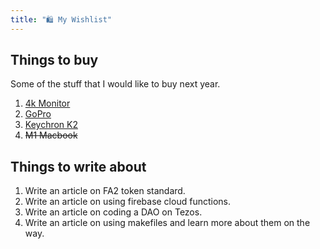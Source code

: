 ```yaml
---
title: "🛍 My Wishlist"
---
```


## Things to buy

Some of the stuff that I would like to buy next year.

1. [4k Monitor](https://www.amazon.in/BenQ-31-5-80-01-Gaming-Monitor/dp/B07BBRLTRH/)
2. [GoPro](https://www.amazon.in/GoPro-Black-CHDHX-801-Action-Camera/dp/B07WSRXMS8/)
3. [Keychron K2](https://keychron.in/product/keychron-k2-v-2/)
4. ~~M1 Macbook~~

## Things to write about

1. Write an article on FA2 token standard.
2. Write an article on using firebase cloud functions.
3. Write an article on coding a DAO on Tezos.
4. Write an article on using makefiles and learn more about them on the way.
